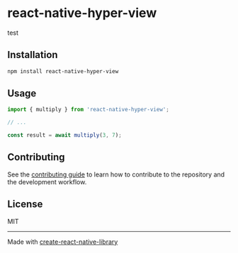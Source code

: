 # react-native-hyper-view

test

## Installation

```sh
npm install react-native-hyper-view
```

## Usage


```js
import { multiply } from 'react-native-hyper-view';

// ...

const result = await multiply(3, 7);
```


## Contributing

See the [contributing guide](CONTRIBUTING.md) to learn how to contribute to the repository and the development workflow.

## License

MIT

---

Made with [create-react-native-library](https://github.com/callstack/react-native-builder-bob)
